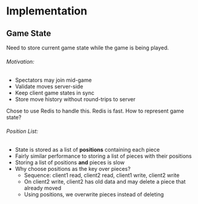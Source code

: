 # Implementation
## Game State
Need to store current game state while the game is being played.
###### Motivation:
- Spectators may join mid-game
- Validate moves server-side
- Keep client game states in sync
- Store move history without round-trips to server

Chose to use Redis to handle this. Redis is fast. How to represent game state?

###### Position List:
- State is stored as a list of **positions** containing each piece
- Fairly similar performance to storing a list of pieces with their positions
- Storing a list of positions **and** pieces is slow
- Why choose positions as the key over pieces?
  - Sequence: client1 read, client2 read, client1 write, client2 write
  - On client2 write, client2 has old data and may delete a piece that already moved
  - Using positions, we overwrite pieces instead of deleting

